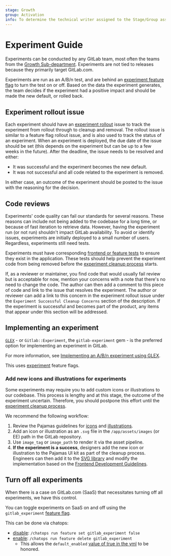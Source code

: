 ```yaml
---
stage: Growth
group: Activation
info: To determine the technical writer assigned to the Stage/Group associated with this page, see https://about.gitlab.com/handbook/engineering/ux/technical-writing/#assignments
---
```


# Experiment Guide

Experiments can be conducted by any GitLab team, most often the teams from the [Growth Sub-department](https://about.gitlab.com/handbook/engineering/development/growth/). Experiments are not tied to releases because they primarily target GitLab.com.

Experiments are run as an A/B/n test, and are behind an [experiment feature flag](../feature_flags/#experiment-type) to turn the test on or off. Based on the data the experiment generates, the team decides if the experiment had a positive impact and should be made the new default, or rolled back.

## Experiment rollout issue

Each experiment should have an [experiment rollout](https://gitlab.com/groups/gitlab-org/-/boards/1352542) issue to track the experiment from rollout through to cleanup and removal.
The rollout issue is similar to a feature flag rollout issue, and is also used to track the status of an experiment.
When an experiment is deployed, the due date of the issue should be set (this depends on the experiment but can be up to a few weeks in the future).
After the deadline, the issue needs to be resolved and either:

- It was successful and the experiment becomes the new default.
- It was not successful and all code related to the experiment is removed.

In either case, an outcome of the experiment should be posted to the issue with the reasoning for the decision.

## Code reviews

Experiments' code quality can fail our standards for several reasons. These
reasons can include not being added to the codebase for a long time, or because
of fast iteration to retrieve data. However, having the experiment run (or not
run) shouldn't impact GitLab availability. To avoid or identify issues,
experiments are initially deployed to a small number of users. Regardless,
experiments still need tests.

Experiments must have corresponding [frontend or feature tests](../testing_guide/index.md) to ensure they
exist in the application. These tests should help prevent the experiment code from
being removed before the [experiment cleanup process](https://about.gitlab.com/handbook/engineering/development/growth/experimentation/#experiment-cleanup-issue) starts.

If, as a reviewer or maintainer, you find code that would usually fail review
but is acceptable for now, mention your concerns with a note that there's no
need to change the code. The author can then add a comment to this piece of code
and link to the issue that resolves the experiment. The author or reviewer can add a link to this concern in the
experiment rollout issue under the `Experiment Successful Cleanup Concerns` section of the description.
If the experiment is successful and becomes part of the product, any items that appear under this section will be addressed.

## Implementing an experiment

[`GLEX`](https://gitlab.com/gitlab-org/ruby/gems/gitlab-experiment) - or `Gitlab::Experiment`, the `gitlab-experiment` gem - is the preferred option for implementing an experiment in GitLab.

For more information, see [Implementing an A/B/n experiment using GLEX](gitlab_experiment.md).

This uses [experiment](../feature_flags/index.md#experiment-type) feature flags.

### Add new icons and illustrations for experiments

Some experiments may require you to add custom icons or illustrations to our codebase.
This process is lengthy and at this stage, the outcome of the experiment uncertain.
Therefore, you should postpone this effort until the [experiment cleanup process](https://about.gitlab.com/handbook/engineering/development/growth/experimentation/#experiment-cleanup-issue).

We recommend the following workflow:

1. Review the Pajamas guidelines for [icons](https://design.gitlab.com/product-foundations/iconography/) and [illustrations](https://design.gitlab.com/product-foundations/illustration/).
1. Add an icon or illustration as an `.svg` file in the `/app/assets/images` (or EE) path in the GitLab repository.
1. Use `image_tag` or `image_path` to render it via the asset pipeline.
1. **If the experiment is a success**, designers add the new icon or illustration to the Pajamas UI kit as part of the cleanup process.
   Engineers can then add it to the [SVG library](https://gitlab-org.gitlab.io/gitlab-svgs/) and modify the implementation based on the
   [Frontend Development Guidelines](../fe_guide/icons.md#usage-in-hamlrails-2).

## Turn off all experiments

When there is a case on GitLab.com (SaaS) that necessitates turning off all experiments, we have this control.

You can toggle experiments on SaaS on and off using the `gitlab_experiment` [feature flag](../feature_flags).

This can be done via chatops:

- [disable](../feature_flags/controls.md#disabling-feature-flags): `/chatops run feature set gitlab_experiment false`
- [enable](../feature_flags/controls.md#process): `/chatops run feature delete gitlab_experiment`
  - This allows the `default_enabled` [value of true in the yml](https://gitlab.com/gitlab-org/gitlab/-/blob/016430f6751b0c34abb24f74608c80a1a8268f20/config/feature_flags/ops/gitlab_experiment.yml#L8) to be honored.
